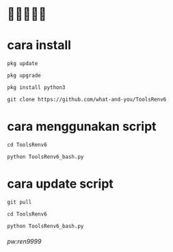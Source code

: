 # 🗿🗿🗿🗿🗿

# cara install
```
pkg update
```
```
pkg upgrade
```
```
pkg install python3
```
```
git clone https://github.com/what-and-you/ToolsRenv6
```
# cara menggunakan script
```
cd ToolsRenv6
```
```
python ToolsRenv6_bash.py
```
# cara update script
```
git pull
```
```
cd ToolsRenv6
```
```
python ToolsRenv6_bash.py
```
<h6>pw:ren9999</h6>
